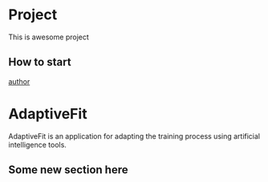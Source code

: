 # Project
This is awesome project
## How to start
[author](https://github.com/t9Rem86)

# AdaptiveFit
AdaptiveFit is an application for adapting the training process using artificial intelligence tools.

## Some new section here
